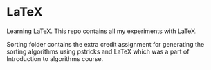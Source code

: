 # LaTeX
Learning LaTeX. This repo contains all my experiments with LaTeX.

Sorting folder contains the extra credit assignment for generating the sorting algorithms using pstricks and LaTeX which was a part of Introduction to algorithms course.

